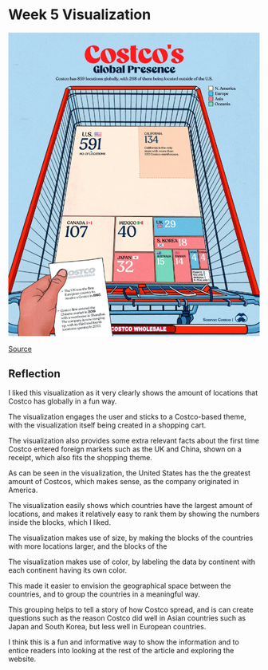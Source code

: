 # Week 5 Visualization

![costco_global_presence](./files/visw5.webp)

[Source](https://posts.voronoiapp.com/business/Visualizing-Costcos-Global-Presence-150)

## Reflection

I liked this visualization as it very clearly shows the amount
of locations that Costco has globally in a fun way.

The visualization engages the user and sticks to a Costco-based
theme, with the visualization itself being created in a
shopping cart.

The visualization also provides some extra relevant facts about
the first time Costco entered foreign markets such as the UK and
China, shown on a receipt, which also fits the shopping theme.

As can be seen in the visualization, the United States has the 
the greatest amount of Costcos, which makes sense, as the
company originated in America.

The visualization easily shows which countries have the largest
amount of locations, and makes it relatively easy to rank them
by showing the numbers inside the blocks, which I liked.

The visualization makes use of size, by making the blocks of the
countries with more locations larger, and the blocks of the

The visualization makes use of color, by labeling the data by 
continent with each continent having its own color.

This made it easier to envision the geographical space between
the countries, and to group the countries in a meaningful way.

This grouping helps to tell a story of how Costco spread, and
is can create questions such as the reason Costco did well in
Asian countries such as Japan and South Korea, but less well
in European countries.

I think this is a fun and informative way to show the information
and to entice readers into looking at the rest of the article
and exploring the website.
